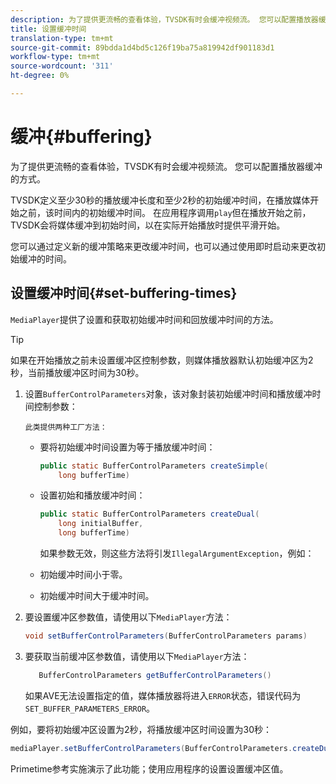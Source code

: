 ```yaml
---
description: 为了提供更流畅的查看体验，TVSDK有时会缓冲视频流。 您可以配置播放器缓冲的方式。
title: 设置缓冲时间
translation-type: tm+mt
source-git-commit: 89bdda1d4bd5c126f19ba75a819942df901183d1
workflow-type: tm+mt
source-wordcount: '311'
ht-degree: 0%

---
```



# 缓冲{#buffering}

为了提供更流畅的查看体验，TVSDK有时会缓冲视频流。 您可以配置播放器缓冲的方式。

TVSDK定义至少30秒的播放缓冲长度和至少2秒的初始缓冲时间，在播放媒体开始之前，该时间内的初始缓冲时间。 在应用程序调用`play`但在播放开始之前，TVSDK会将媒体缓冲到初始时间，以在实际开始播放时提供平滑开始。

您可以通过定义新的缓冲策略来更改缓冲时间，也可以通过使用即时启动来更改初始缓冲的时间。

## 设置缓冲时间{#set-buffering-times}

`MediaPlayer`提供了设置和获取初始缓冲时间和回放缓冲时间的方法。

>[!TIP]
>
>如果在开始播放之前未设置缓冲区控制参数，则媒体播放器默认初始缓冲区为2秒，当前播放缓冲区时间为30秒。

1. 设置`BufferControlParameters`对象，该对象封装初始缓冲时间和播放缓冲时间控制参数：

       此类提供两种工厂方法：
   
   * 要将初始缓冲时间设置为等于播放缓冲时间：

      ```java
      public static BufferControlParameters createSimple( 
          long bufferTime)
      ```

   * 设置初始和播放缓冲时间：

      ```java
      public static BufferControlParameters createDual( 
          long initialBuffer,   
          long bufferTime)
      ```

      如果参数无效，则这些方法将引发`IllegalArgumentException`，例如：

   * 初始缓冲时间小于零。
   * 初始缓冲时间大于缓冲时间。

1. 要设置缓冲区参数值，请使用以下`MediaPlayer`方法：

   ```java
   void setBufferControlParameters(BufferControlParameters params)
   ```

1. 要获取当前缓冲区参数值，请使用以下`MediaPlayer`方法：

   ```java
      BufferControlParameters getBufferControlParameters()  
   ```

   如果AVE无法设置指定的值，媒体播放器将进入`ERROR`状态，错误代码为`SET_BUFFER_PARAMETERS_ERROR`。

<!--<a id="example_B5C5004188574D8D8AB8525742767280"></a>-->

例如，要将初始缓冲区设置为2秒，将播放缓冲区时间设置为30秒：

```java
mediaPlayer.setBufferControlParameters(BufferControlParameters.createDual(2000, 30000));
```

Primetime参考实施演示了此功能；使用应用程序的设置设置缓冲区值。